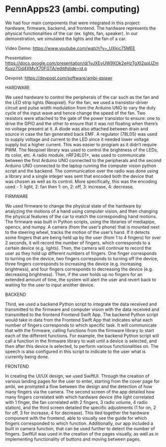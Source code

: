 # PennApps23 (ambi. computing)

We had four main components that were integrated in this project: hardware, firmware, backend, and frontend. The hardware represents the physical functionalities of the car (ex. lights, fan, speaker). In our demonstration, we simulated the lights and the fan of a car. 

Video Demo: https://www.youtube.com/watch?v=_UXkjc75MEE

Presentation: https://docs.google.com/presentation/d/1yJXEyUW9XOk2eHzTgXI2spUZmKuxz7Gd4XMvX70FGTA/edit#slide=id.p

Devpost: https://devpost.com/software/ambi-qsiawr

HARDWARE 
 
We used hardware to control the peripherals of the car such as the fan and the LED strip lights (Neopixel). For the fan, we used a transistor-driver circuit and pulse width modulation from the Arduino UNO to vary the duty cycle of the input wave and hence change the speed of the fan. Two resistors were attached to the gate of the power transistor to ensure: one to drive the GPIO and the other to ensure that it was not floating when there’s no voltage present at it. A diode was also attached between drain and source in case the fan generated back EMF. A regulator (78L05) was used to supply voltage and current to the LED since it needed lower voltage supply but a higher current. This was easier to program as it didn’t require PWM. The Neopixel library was used to control the brightness of the LEDs, its color, etc. A radio module, nRF24L01+, was used to communicate between the first Arduino UNO connected to the peripherals and the second Arduino UNO connected to the laptop running the computer vision python script and the backend. The communication over the radio was done using a library and a single integer was sent that encoded both the device that was chosen as well as its control. More specifically, this was the encoding used - 1: light, 2: fan then 1: on, 2: off, 3: increase, 4: decrease.

FIRMWARE

We used firmware to change the physical state of the hardware by analyzing the motions of a hand using computer vision, and then changing the physical features of the car to match the corresponding hand motions. The firmware was built in Python scripts, using the libraries of mediapipe, opencv, and numpy. A camera (from the user’s phone) that is mounted next to the steering wheel, tracks the motion of the user’s hand. If it detects some fingers that are being held up by the user (from 1 to 4 fingers) for over 2 seconds, it will record the number of fingers, which corresponds to a certain device (e.g. lights). Then, the camera will continue to record the user as they hold up different numbers of fingers. One finger corresponds to turning on the device, two fingers corresponds to turning off the device, three fingers corresponds to increasing the device (e.g. increasing brightness), and four fingers corresponds to decreasing the device (e.g. decreasing brightness). Then, if the user holds up no fingers for an extended amount of time, the system will alert the user and revert back to waiting for the user to input another device. 

BACKEND

Third, we used a backend Python script to integrate the data received and transmitted to the firmware and computer vision with the data received and transmitted to the frontend Frontend Swift App. The backend Python script would take in data from the Frontend Swift App that indicates what each number of fingers corresponds to which specific task. It will communicate that with the firmware, calling functions from the firmware library to start each of the different functions. For example, the backend Python script will call a function in the firmware library to wait until a device is selected, and then after this device is selected, to perform various functionalities on. The speech is also configured in this script to indicate to the user what is currently being done. 

FRONTEND

In creating the UI/UX design, we used SwiftUI. Through the creation of various landing pages for the user to enter, starting from the cover page for ambi, we prompted a flow between the design and the detection of how many fingers via the camera. The second screen of the app detailed how many fingers correlated with which hardware device (the light correlated with 1 finger, the fan correlated with 2 fingers, 3 radio volume, 4 radio station), and the third screen detailed the specific adjustments (1 for on, 2 for off, 3 for increase, 4 for decrease). This tied together the hardware component with the frontend, able to visually see the guide for which fingers corresponded to which function. Additionally, our app included a built in camera function, that can be used further to detect the number of fingers. SwiftUI was used in the creation of the pages visually, as well as in implementing functionality of buttons and moving between pages.


